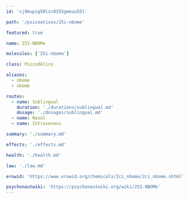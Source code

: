 ```yaml
---
id: 'cj9mupzg50lzc0155gmeuu55l'

path: '/psicoativos/25i-nbome'

featured: true

name: 25I-NBOMe

molecules: ['25i-nbome']

class: Psicodélico

aliases:
  - nbome
  - nbomb

routes:
  - name: Sublingual
    duration: './durations/sublingual.md'
    dosage: './dosages/sublingual.md'
  - name: Nasal
  - name: Intravenoso

summary: './summary.md'

effects: './effects.md'

health: './health.md'

law: './law.md'

erowid: 'https://www.erowid.org/chemicals/2ci_nbome/2ci_nbome.shtml'

psychonautwiki: 'https://psychonautwiki.org/wiki/25I-NBOMe'
---
```


